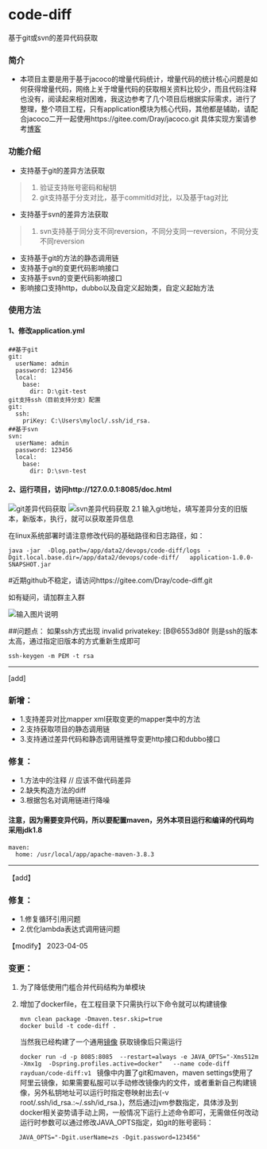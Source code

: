 # code-diff
基于git或svn的差异代码获取


### 简介
+ 本项目主要是用于基于jacoco的增量代码统计，增量代码的统计核心问题是如何获得增量代码，网络上关于增量代码的获取相关资料比较少，而且代码注释也没有，阅读起来相对困难，我这边参考了几个项目后根据实际需求，进行了整理，整个项目工程，只有application模块为核心代码，其他都是辅助，请配合jacoco二开一起使用https://gitee.com/Dray/jacoco.git
具体实现方案请参考[博客](https://blog.csdn.net/tushuping/article/details/112613528)

### 功能介绍
* 支持基于git的差异方法获取
 > 1. 验证支持账号密码和秘钥
 > 2. git支持基于分支对比，基于commitId对比，以及基于tag对比
* 支持基于svn的差异方法获取
 > 1. svn支持基于同分支不同reversion，不同分支同一reversion，不同分支不同reversion
* 支持基于git的方法的静态调用链
* 支持基于git的变更代码影响接口
* 支持基于svn的变更代码影响接口
* 影响接口支持http，dubbo以及自定义起始类，自定义起始方法

### 使用方法
#### 1、修改application.yml
    ##基于git
	git:
      userName: admin
      password: 123456
      local:
        base:
          dir: D:\git-test
    git支持ssh（目前支持分支）配置
    git:
      ssh:
        priKey: C:\Users\mylocl/.ssh/id_rsa.
    ##基于svn
    svn:
      userName: admin
      password: 123456
      local:
        base:
          dir: D:\svn-test
#### 2、运行项目，访问http://127.0.0.1:8085/doc.html

![git差异代码获取](https://images.gitee.com/uploads/images/2021/0408/122939_6cf6505d_1007820.png "屏幕截图.png")
![svn差异代码获取](https://images.gitee.com/uploads/images/2021/0408/123039_5cb136f9_1007820.png "屏幕截图.png")
	 2.1 输入git地址，填写差异分支的旧版本，新版本，执行，就可以获取差异信息

在linux系统部署时请注意修改代码的基础路径和日志路径，如：
```angular2html
java -jar  -Dlog.path=/app/data2/devops/code-diff/logs  -Dgit.local.base.dir=/app/data2/devops/code-diff/   application-1.0.0-SNAPSHOT.jar
```

#近期github不稳定，请访问https://gitee.com/Dray/code-diff.git


如有疑问，请加群主入群

![输入图片说明](https://images.gitee.com/uploads/images/2021/0414/163539_9ff67f82_1007820.png "屏幕截图.png")


##问题点：
如果ssh方式出现
invalid privatekey: [B@6553d80f 则是ssh的版本太高，通过指定旧版本的方式重新生成即可
```
ssh-keygen -m PEM -t rsa
```
---
[add]
### 新增：
* 1.支持差异对比mapper xml获取变更的mapper类中的方法
* 2.支持获取项目的静态调用链
* 3.支持通过差异代码和静态调用链推导变更http接口和dubbo接口
### 修复：
* 1.方法中的注释 // 应该不做代码差异
* 2.缺失构造方法的diff
* 3.根据包名对调用链进行降噪
#### 注意，因为需要变异代码，所以要配置maven，另外本项目运行和编译的代码均采用jdk1.8
```agsl
maven:
  home: /usr/local/app/apache-maven-3.8.3
```
---
【add】
### 修复：
* 1.修复循环引用问题
* 2.优化lambda表达式调用链问题

【modify】 2023-04-05
### 变更：
1. 为了降低使用门槛合并代码结构为单模块
2. 增加了dockerfile，在工程目录下只需执行以下命令就可以构建镜像
    ```
   mvn clean package -Dmaven.tesr.skip=true
   docker build -t code-diff .
   ```
   当然我已经构建了一个通用[镜像](https://hub.docker.com/layers/rayduan/code-diff/v1/images/sha256-eefb21263cef421866ff68b193b4311a877e29e20a5acb2ef5745de1aefd396f?context=repo)
   获取镜像后只需运行

   ```docker run -d -p 8085:8085  --restart=always -e JAVA_OPTS="-Xms512m -Xmx1g  -Dspring.profiles.active=docker"   --name code-diff rayduan/code-diff:v1 ```
  镜像中内置了git和maven，maven settings使用了阿里云镜像，如果需要私服可以手动修改镜像内的文件，或者重新自己构建镜像，另外私钥地址可以运行时指定卷映射出去(-v root/.ssh/id_rsa.:~/.ssh/id_rsa.)，然后通过jvm参数指定，具体涉及到docker相关姿势请手动上网，一般情况下运行上述命令即可，无需做任何改动
  运行时参数可以通过修改JAVA_OPTS指定，如git的账号密码：
  ```
     JAVA_OPTS="-Dgit.userName=zs -Dgit.password=123456" 
  ```